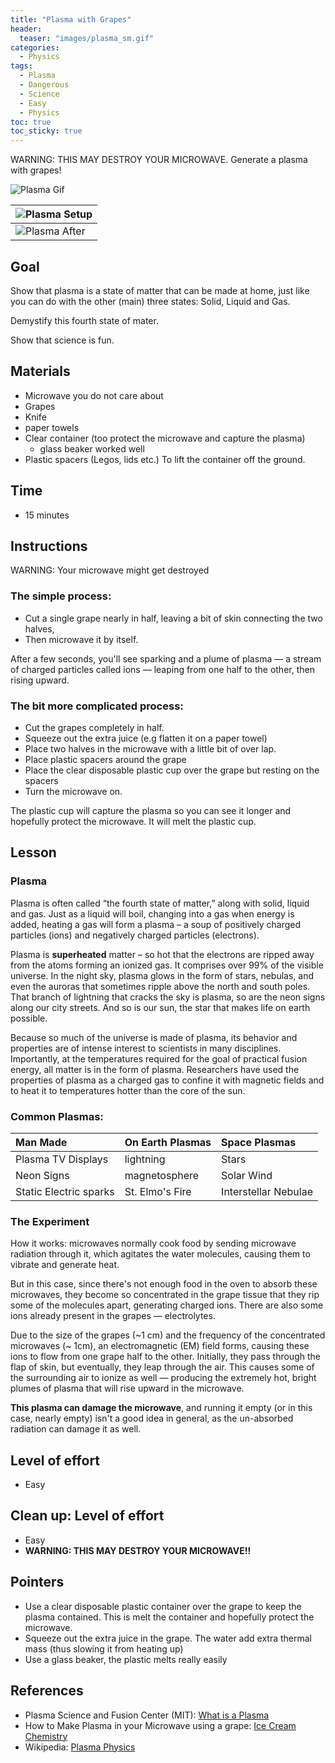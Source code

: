 ```yaml
---
title: "Plasma with Grapes"
header:
  teaser: "images/plasma_sm.gif"
categories:
  - Physics
tags:
  - Plasma
  - Dangerous
  - Science
  - Easy
  - Physics
toc: true
toc_sticky: true
---
```



 WARNING: THIS MAY DESTROY YOUR MICROWAVE.
 Generate  a plasma with grapes!

 ![Plasma Gif](../images/plasma_sm.gif)

 | ![Plasma Setup](../images/plasma_setup.jpg ) |
 |:--|
 | ![Plasma After](../images/plasma_after.jpg) |
 
## Goal

Show that plasma is a state of matter that can be made at home, just like you can do with the other (main) three states: Solid, Liquid and Gas.

Demystify this fourth state of mater.

Show that science is fun.


## Materials
* Microwave you do not care about
* Grapes
* Knife
* paper towels
* Clear container (too protect the microwave and capture the plasma)
   * glass beaker worked well
* Plastic spacers (Legos, lids etc.) To lift the container off the ground.


## Time
* 15 minutes

## Instructions
WARNING: Your microwave might get destroyed

### The simple process:

* Cut a single grape nearly in half, leaving a bit of skin connecting the two halves,
* Then microwave it by itself.

After a few seconds, you'll see sparking and a plume of plasma — a stream of charged particles called ions — leaping from one half to the other, then rising upward.

### The bit more complicated process:
* Cut the grapes completely in half.
* Squeeze out the extra juice (e.g flatten it on a paper towel)
* Place two halves in the microwave with a little bit of over lap.
* Place plastic spacers around the grape
* Place the clear disposable plastic cup over the grape but resting on the spacers
* Turn the microwave on.

The plastic cup will capture the plasma so you can see it longer and hopefully protect the microwave.  It will melt the plastic cup.

## Lesson

### Plasma
Plasma is often called “the fourth state of matter,” along with solid, liquid and gas. Just as a liquid will boil, changing into a gas when energy is added, heating a gas will form a plasma – a soup of positively charged particles (ions) and negatively charged particles (electrons).

Plasma is **superheated** matter – so hot that the electrons are ripped away from the atoms forming an ionized gas. It comprises over 99% of the visible universe. In the night sky, plasma glows in the form of stars, nebulas, and even the auroras that sometimes ripple above the north and south poles. That branch of lightning that cracks the sky is plasma, so are the neon signs along our city streets. And so is our sun, the star that makes life on earth possible.

Because so much of the universe is made of plasma, its behavior and properties are of intense interest to scientists in many disciplines. Importantly, at the temperatures required for the goal of practical fusion energy, all matter is in the form of plasma. Researchers have used the properties of plasma as a charged gas to confine it with magnetic fields and to heat it to temperatures hotter than the core of the sun.

### Common Plasmas:

| Man Made | On Earth Plasmas | Space Plasmas |
|:---       |:---              |:-----          |
| Plasma TV Displays | lightning  | Stars  |
| Neon Signs  | magnetosphere  | Solar Wind  |
| Static Electric sparks |  St. Elmo's Fire  | Interstellar Nebulae |

### The Experiment

How it works: microwaves normally cook food by sending microwave radiation through it, which agitates the water molecules, causing them to vibrate and generate heat.

But in this case, since there's not enough food in the oven to absorb these microwaves, they become so concentrated in the grape tissue that they rip some of the molecules apart, generating charged ions. There are also some ions already present in the grapes — electrolytes.

Due to the size of the grapes  (~1 cm) and the frequency of the concentrated microwaves (~ 1cm), an electromagnetic (EM) field forms, causing these ions to flow from one grape half to the other. Initially, they pass through the flap of skin, but eventually, they leap through the air. This causes some of the surrounding air to ionize as well — producing the extremely hot, bright plumes of plasma that will rise upward in the microwave.

**This plasma can damage the microwave**, and running it empty (or in this case, nearly empty) isn't a good idea in general, as the un-absorbed radiation can damage it as well.


## Level of effort
* Easy

## Clean up: Level of effort
* Easy
* **WARNING: THIS MAY DESTROY YOUR MICROWAVE!!**

## Pointers
* Use a clear disposable plastic container over the grape to keep the plasma contained.  This is melt the container and hopefully protect the microwave.
* Squeeze out the extra juice in the grape.  The water add extra thermal mass (thus slowing it from heating up)
* Use a glass beaker, the plastic melts really easily

## References
* Plasma Science and Fusion Center (MIT): [What is a Plasma](http://www.psfc.mit.edu/vision/what_is_plasma)
* How to Make Plasma in your Microwave using a grape: [Ice Cream Chemistry](https://www.vox.com/xpress/2014/12/3/7326643/grape-plasma-microwave)
* Wikipedia: [Plasma Physics](https://en.wikipedia.org/wiki/Plasma_(physics))
